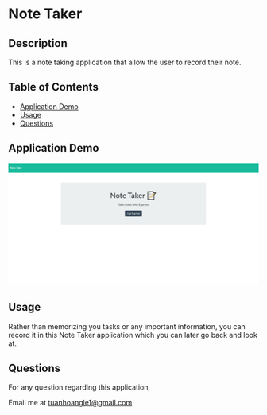 # Note Taker

## Description

This is a note taking application that allow the user to record their note.

## Table of Contents

- [Application Demo](#applicaiton-demo)
- [Usage](#usage)
- [Questions](#questions)

## Application Demo

![demo](./public/assets/gif/Note_Taker.gif)

## Usage

Rather than memorizing you tasks or any important information, you can record it in this Note Taker application which you can later go back and look at.

## Questions

For any question regarding this application,

Email me at tuanhoangle1@gmail.com
